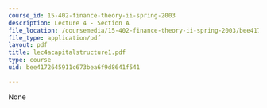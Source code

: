 ```yaml
---
course_id: 15-402-finance-theory-ii-spring-2003
description: Lecture 4 - Section A
file_location: /coursemedia/15-402-finance-theory-ii-spring-2003/bee4172645911c673bea6f9d8641f541_lec4acapitalstructure1.pdf
file_type: application/pdf
layout: pdf
title: lec4acapitalstructure1.pdf
type: course
uid: bee4172645911c673bea6f9d8641f541

---
```

None